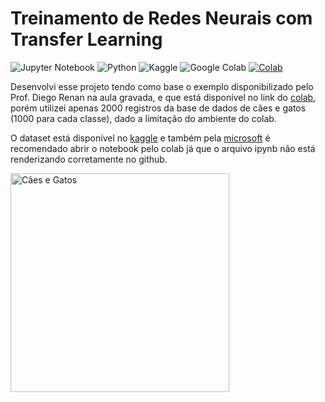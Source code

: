 # Treinamento de Redes Neurais com Transfer Learning

![Jupyter Notebook](https://img.shields.io/badge/jupyter-F37626.svg?style=for-the-badge&logo=jupyter&logoColor=white)
![Python](https://img.shields.io/badge/python-3670A0?style=for-the-badge&logo=python&logoColor=ffdd54)
![Kaggle](https://img.shields.io/badge/Kaggle-035a7d?style=for-the-badge&logo=kaggle&logoColor=white)
![Google Colab](https://img.shields.io/badge/-Google_Colab-gray?style=for-the-badge&logo=Google+Colab&logoColor=orange)
[![Colab](https://colab.research.google.com/assets/colab-badge.svg)](https://colab.research.google.com/github/gabedewitt/dio-bootcamps/blob/268a52ba1e99635adfbd3b0786224f4b65f62bdc/Machine%20Learning/Treinamento%20de%20Redes%20Neurais%20com%20Transfer%20Learning/transfer_learning_caes_gatos.ipynb) <br>

Desenvolvi esse projeto tendo como base o exemplo disponibilizado pelo Prof. Diego Renan na aula gravada, e que está disponível no link do [colab](https://colab.research.google.com/github/kylemath/ml4a-guides/blob/master/notebooks/transfer-learning.ipynb), porém utilizei apenas 2000 registros da base de dados de cães e gatos (1000 para cada classe), dado a limitação do ambiente do colab.

O dataset está disponível no [kaggle](https://www.kaggle.com/datasets/karakaggle/kaggle-cat-vs-dog-dataset) e também pela  [microsoft](https://www.microsoft.com/en-us/download/details.aspx?id=54765) é recomendado abrir o notebook pelo colab já que o arquivo ipynb não está renderizando corretamente no github.

<img src="https://bestlifeonline.com/wp-content/uploads/sites/3/2020/01/bulldog-cat-kiss.jpg?quality=82&strip=1&resize=1920%2C1080" title="Cães e Gatos" height = "350"/>
